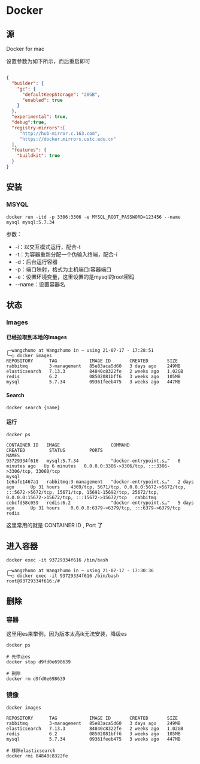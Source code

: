 # Docker

## 源

Docker for mac 

设置参数为如下所示，而后重启即可

```json

{
  "builder": {
    "gc": {
      "defaultKeepStorage": "20GB",
      "enabled": true
    }
  },
  "experimental": true,
  "debug":true,
  "registry-mirrors":[
     "http://hub-mirror.c.163.com",
     "https://docker.mirrors.ustc.edu.cn"
  ],
  "features": {
    "buildkit": true
  }
}

```

## 安装

### MSYQL

```shell
docker run -itd -p 3306:3306 -e MYSQL_ROOT_PASSWORD=123456 --name mysql mysql:5.7.34
```
参数：
- -i：以交互模式运行，配合-t
- -t：为容器重新分配一个伪输入终端，配合-i
- -d：后台运行容器
- -p：端口映射，格式为主机端口:容器端口
- -e：设置环境变量，这里设置的是mysql的root密码
- --name：设置容器名


## 状态

### Images

#### 已经拉取到本地的Images
```shell
╭─wangzhumo at Wangzhumo in ~ using 21-07-17 - 17:28:51
╰─○ docker images                                                                           
REPOSITORY      TAG            IMAGE ID       CREATED       SIZE
rabbitmq        3-management   85e83aca5d60   3 days ago    249MB
elasticsearch   7.13.3         84840c8322fe   2 weeks ago   1.02GB
redis           6.2            08502081bff6   3 weeks ago   105MB
mysql           5.7.34         09361feeb475   3 weeks ago   447MB
```

#### Search

```shell
docker search {name}
```
#### 运行
```shell
docker ps

CONTAINER ID   IMAGE                   COMMAND                  CREATED         STATUS         PORTS                                                                                                                                                 NAMES
93729334f616   mysql:5.7.34            "docker-entrypoint.s…"   6 minutes ago   Up 6 minutes   0.0.0.0:3306->3306/tcp, :::3306->3306/tcp, 33060/tcp                                                                                                  mysql
1e6afe1467a1   rabbitmq:3-management   "docker-entrypoint.s…"   2 days ago      Up 31 hours    4369/tcp, 5671/tcp, 0.0.0.0:5672->5672/tcp, :::5672->5672/tcp, 15671/tcp, 15691-15692/tcp, 25672/tcp, 0.0.0.0:15672->15672/tcp, :::15672->15672/tcp   rabbitmq
cebcfd58c059   redis:6.2               "docker-entrypoint.s…"   5 days ago      Up 31 hours    0.0.0.0:6379->6379/tcp, :::6379->6379/tcp                                                                                                             redis
```
这里常用的就是 CONTAINER ID , Port 了


## 进入容器

```shell
docker exec -it 93729334f616 /bin/bash

╭─wangzhumo at Wangzhumo in ~ using 21-07-17 - 17:30:36
╰─○ docker exec -it 93729334f616 /bin/bash
root@93729334f616:/# 
```



## 删除

### 容器

这里用es来举例，因为版本太高ik无法安装，降级es

```shell
docker ps 

# 先停止es
docker stop d9fd0e698639

# 删除
docker rm d9fd0e698639
```

### 镜像

```shell
docker images

REPOSITORY      TAG            IMAGE ID       CREATED       SIZE
rabbitmq        3-management   85e83aca5d60   3 days ago    249MB
elasticsearch   7.13.3         84840c8322fe   2 weeks ago   1.02GB
redis           6.2            08502081bff6   3 weeks ago   105MB
mysql           5.7.34         09361feeb475   3 weeks ago   447MB

# 移除elasticsearch
docker rmi 84840c8322fe
```

